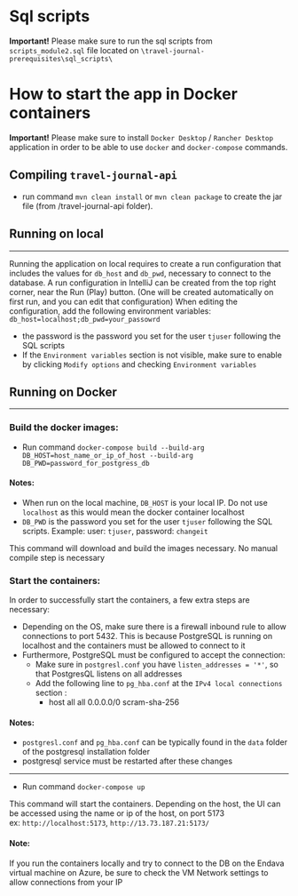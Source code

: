 # Sql scripts

**Important!** Please make sure to run the sql scripts from `scripts_module2.sql` file located on `\travel-journal-prerequisites\sql_scripts\`

# How to start the app in Docker containers

**Important!** Please make sure to install `Docker Desktop` / `Rancher Desktop` application in order to be able to use `docker` and `docker-compose` commands.

## Compiling `travel-journal-api`
* run command `mvn clean install` or `mvn clean package` to create the jar file (from /travel-journal-api folder).

## Running on local
<hr/>

Running the application on local requires to create a run configuration that includes the values for `db_host` and `db_pwd`, necessary to connect to the database.
A run configuration in IntelliJ can be created from the top right corner, near the Run (Play) button. (One will be created automatically on first run, and you can edit that configuration)
When editing the configuration, add the following environment variables:
`db_host=localhost;db_pwd=your_passowrd`
* the password is the password you set for the user `tjuser` following the SQL scripts
* If the `Environment variables` section is not visible, make sure to enable by clicking `Modify options` and checking `Environment variables`

## Running on Docker
<hr/>

### Build the docker images:

* Run command
  `docker-compose build --build-arg DB_HOST=host_name_or_ip_of_host --build-arg DB_PWD=password_for_postgress_db`<br/>
#### Notes:
* When run on the local machine, `DB_HOST` is your local IP. Do not use `localhost` as this would mean the docker container localhost<br/>
* `DB_PWD` is the password you set for the user `tjuser` following the SQL scripts. Example: user: `tjuser`, password: `changeit`

This command will download and build the images necessary. No manual compile step is necessary

### Start the containers:

In order to successfully start the containers, a few extra steps are necessary:
* Depending on the OS, make sure there is a firewall inbound rule to allow connections to port 5432. This is because PostgreSQL is running on localhost and the containers must be allowed to connect to it
* Furthermore, PostgreSQL must be configured to accept the connection:
  * Make sure in `postgresl.conf` you have `listen_addresses = '*'`, so that PostgresQL listens on all addresses
  * Add the following line to `pg_hba.conf` at the `IPv4 local connections` section :
    * host    all             all             0.0.0.0/0       scram-sha-256

#### Notes:
* `postgresl.conf` and `pg_hba.conf` can be typically found in the `data` folder of the postgresql installation folder
* postgresql service must be restarted after these changes
<hr/>

* Run command
  `docker-compose up`

This command will start the containers. Depending on the host, the UI can be accessed using the name or ip of the host, on port 5173<br/>
ex: `http://localhost:5173`, `http://13.73.187.21:5173/`

#### Note:
If you run the containers locally and try to connect to the DB on the Endava virtual machine on Azure, be sure to check the VM Network settings to allow connections from your IP
